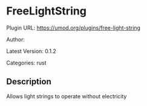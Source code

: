 # FreeLightString

Plugin URL: https://umod.org/plugins/free-light-string

Author: 

Latest Version: 0.1.2

Categories: rust

## Description

Allows light strings to operate without electricity
